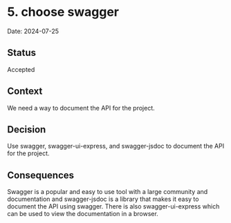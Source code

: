 # 5. choose swagger

Date: 2024-07-25

## Status

Accepted

## Context

We need a way to document the API for the project.

## Decision

Use swagger, swagger-ui-express, and swagger-jsdoc to document the API for the project.

## Consequences

Swagger is a popular and easy to use tool with a large community and documentation and swagger-jsdoc is a library that makes it easy to document the API using swagger. There is also swagger-ui-express which can be used to view the documentation in a browser.
